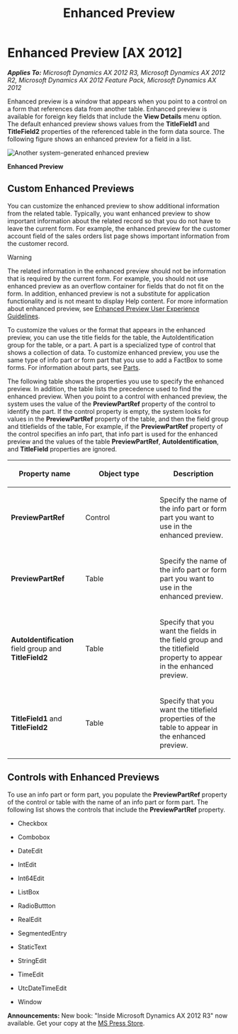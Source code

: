 ﻿---
title: Enhanced Preview
TOCTitle: Enhanced Preview
ms:assetid: 8dacc902-4eea-47d5-a285-fb254ec54bd8
ms:mtpsurl: https://msdn.microsoft.com/en-us/library/Hh129455(v=AX.60)
ms:contentKeyID: 35589806
ms.date: 05/18/2015
mtps_version: v=AX.60
f1_keywords:
- enhanced preview
---

# Enhanced Preview [AX 2012]


_**Applies To:** Microsoft Dynamics AX 2012 R3, Microsoft Dynamics AX 2012 R2, Microsoft Dynamics AX 2012 Feature Pack, Microsoft Dynamics AX 2012_

Enhanced preview is a window that appears when you point to a control on a form that references data from another table. Enhanced preview is available for foreign key fields that include the **View Details** menu option. The default enhanced preview shows values from the **TitleField1** and **TitleField2** properties of the referenced table in the form data source. The following figure shows an enhanced preview for a field in a list.

![Another system-generated enhanced preview](images/Hh129455.EnhancedPreview03(en-us,AX.60).png "Another system-generated enhanced preview")

**Enhanced Preview**

## Custom Enhanced Previews

You can customize the enhanced preview to show additional information from the related table. Typically, you want enhanced preview to show important information about the related record so that you do not have to leave the current form. For example, the enhanced preview for the customer account field of the sales orders list page shows important information from the customer record.


> [!WARNING]
> <P>The related information in the enhanced preview should not be information that is required by the current form. For example, you should not use enhanced preview as an overflow container for fields that do not fit on the form. In addition, enhanced preview is not a substitute for application functionality and is not meant to display Help content. For more information about enhanced preview, see <A href="enhanced-preview-user-experience-guidelines.md">Enhanced Preview User Experience Guidelines</A>.</P>



To customize the values or the format that appears in the enhanced preview, you can use the title fields for the table, the AutoIdentification group for the table, or a part. A part is a specialized type of control that shows a collection of data. To customize enhanced preview, you use the same type of info part or form part that you use to add a FactBox to some forms. For information about parts, see [Parts](parts.md).

The following table shows the properties you use to specify the enhanced preview. In addition, the table lists the precedence used to find the enhanced preview. When you point to a control with enhanced preview, the system uses the value of the **PreviewPartRef** property of the control to identify the part. If the control property is empty, the system looks for values in the **PreviewPartRef** property of the table, and then the field group and titlefields of the table, For example, if the **PreviewPartRef** property of the control specifies an info part, that info part is used for the enhanced preview and the values of the table **PreviewPartRef**, **AutoIdentification**, and **TitleField** properties are ignored.

<table>
<colgroup>
<col style="width: 33%" />
<col style="width: 33%" />
<col style="width: 33%" />
</colgroup>
<thead>
<tr class="header">
<th><p>Property name</p></th>
<th><p>Object type</p></th>
<th><p>Description</p></th>
</tr>
</thead>
<tbody>
<tr class="odd">
<td><p><strong>PreviewPartRef</strong></p></td>
<td><p>Control</p></td>
<td><p>Specify the name of the info part or form part you want to use in the enhanced preview.</p></td>
</tr>
<tr class="even">
<td><p><strong>PreviewPartRef</strong></p></td>
<td><p>Table</p></td>
<td><p>Specify the name of the info part or form part you want to use in the enhanced preview.</p></td>
</tr>
<tr class="odd">
<td><p><strong>AutoIdentification</strong> field group and <strong>TitleField2</strong></p></td>
<td><p>Table</p></td>
<td><p>Specify that you want the fields in the field group and the titlefield property to appear in the enhanced preview.</p></td>
</tr>
<tr class="even">
<td><p><strong>TitleField1</strong> and <strong>TitleField2</strong></p></td>
<td><p>Table</p></td>
<td><p>Specify that you want the titlefield properties of the table to appear in the enhanced preview.</p></td>
</tr>
</tbody>
</table>


## Controls with Enhanced Previews

To use an info part or form part, you populate the **PreviewPartRef** property of the control or table with the name of an info part or form part. The following list shows the controls that include the **PreviewPartRef** property.

  - Checkbox

  - Combobox

  - DateEdit

  - IntEdit

  - Int64Edit

  - ListBox

  - RadioButtton

  - RealEdit

  - SegmentedEntry

  - StaticText

  - StringEdit

  - TimeEdit

  - UtcDateTimeEdit

  - Window

  
**Announcements:** New book: "Inside Microsoft Dynamics AX 2012 R3" now available. Get your copy at the [MS Press Store](https://www.microsoftpressstore.com/store/inside-microsoft-dynamics-ax-2012-r3-9780735685109).

